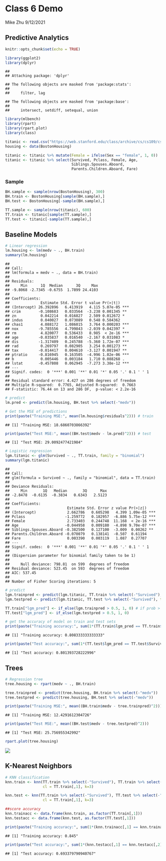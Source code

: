 Class 6 Demo
================
Mike Zhu
9/12/2021

## Predictive Analytics

``` r
knitr::opts_chunk$set(echo = TRUE)

library(ggplot2)
library(dplyr)
```

    ## 
    ## Attaching package: 'dplyr'

    ## The following objects are masked from 'package:stats':
    ## 
    ##     filter, lag

    ## The following objects are masked from 'package:base':
    ## 
    ##     intersect, setdiff, setequal, union

``` r
library(mlbench)
library(rpart)
library(rpart.plot)
library(class)

titanic <- read.csv("https://web.stanford.edu/class/archive/cs/cs109/cs109.1166/stuff/titanic.csv")
housing <- data(BostonHousing)

titanic <- titanic %>% mutate(Female = ifelse(Sex == "female", 1, 0))
titanic <- titanic %>% select(Survived, Pclass, Female, Age,
                              Siblings.Spouses.Aboard,
                              Parents.Children.Aboard, Fare)
```

### Sample

``` r
BH.sample <- sample(nrow(BostonHousing), 300)
BH.train <- BostonHousing[sample(BH.sample),]
BH.test <- BostonHousing[-sample(BH.sample),]

TT.sample <- sample(nrow(titanic), 600)
TT.train <- titanic[sample(TT.sample),]
TT.test <- titanic[-sample(TT.sample),]
```

## Baseline Models

``` r
# Linear regression
lm.housing <- lm(medv ~ ., BH.train)
summary(lm.housing)
```

    ## 
    ## Call:
    ## lm(formula = medv ~ ., data = BH.train)
    ## 
    ## Residuals:
    ##     Min      1Q  Median      3Q     Max 
    ## -9.8068 -2.7345 -0.6755  1.7899 24.4103 
    ## 
    ## Coefficients:
    ##              Estimate Std. Error t value Pr(>|t|)    
    ## (Intercept) 26.392896   6.413919   4.115 5.07e-05 ***
    ## crim        -0.108683   0.033564  -3.238 0.001345 ** 
    ## zn           0.042214   0.016827   2.509 0.012672 *  
    ## indus        0.040027   0.073089   0.548 0.584362    
    ## chas1        4.088172   1.086015   3.764 0.000203 ***
    ## nox         -9.785556   4.799843  -2.039 0.042397 *  
    ## rm           4.820077   0.536433   8.985  < 2e-16 ***
    ## age         -0.035837   0.016540  -2.167 0.031083 *  
    ## dis         -1.317409   0.245788  -5.360 1.72e-07 ***
    ## rad          0.269797   0.082905   3.254 0.001273 ** 
    ## tax         -0.014417   0.004610  -3.127 0.001947 ** 
    ## ptratio     -0.816945   0.163505  -4.996 1.02e-06 ***
    ## b            0.005446   0.003184   1.710 0.088268 .  
    ## lstat       -0.457808   0.062945  -7.273 3.38e-12 ***
    ## ---
    ## Signif. codes:  0 '***' 0.001 '**' 0.01 '*' 0.05 '.' 0.1 ' ' 1
    ## 
    ## Residual standard error: 4.427 on 286 degrees of freedom
    ## Multiple R-squared:  0.7765, Adjusted R-squared:  0.7663 
    ## F-statistic: 76.44 on 13 and 286 DF,  p-value: < 2.2e-16

``` r
# predict
lm.pred <- predict(lm.housing, BH.test %>% select(-"medv"))

# Get the MSE of predictions
print(paste("Training MSE:", mean(lm.housing$residuals^2))) # train
```

    ## [1] "Training MSE: 18.6860703866392"

``` r
print(paste("Test MSE:", mean((BH.test$medv - lm.pred)^2))) # test
```

    ## [1] "Test MSE: 29.0092477421984"

``` r
# Logistic regression
lgm.titanic <- glm(Survived ~ ., TT.train, family = "binomial")
summary(lgm.titanic)
```

    ## 
    ## Call:
    ## glm(formula = Survived ~ ., family = "binomial", data = TT.train)
    ## 
    ## Deviance Residuals: 
    ##     Min       1Q   Median       3Q      Max  
    ## -2.8478  -0.6135  -0.3834   0.6343   2.5123  
    ## 
    ## Coefficients:
    ##                          Estimate Std. Error z value Pr(>|z|)    
    ## (Intercept)              2.662786   0.605298   4.399 1.09e-05 ***
    ## Pclass                  -1.259772   0.182957  -6.886 5.75e-12 ***
    ## Female                   2.733403   0.244748  11.168  < 2e-16 ***
    ## Age                     -0.044958   0.009180  -4.898 9.70e-07 ***
    ## Siblings.Spouses.Aboard -0.382500   0.127100  -3.009  0.00262 ** 
    ## Parents.Children.Aboard -0.070079   0.138141  -0.507  0.61194    
    ## Fare                     0.003390   0.003119   1.087  0.27707    
    ## ---
    ## Signif. codes:  0 '***' 0.001 '**' 0.01 '*' 0.05 '.' 0.1 ' ' 1
    ## 
    ## (Dispersion parameter for binomial family taken to be 1)
    ## 
    ##     Null deviance: 798.81  on 599  degrees of freedom
    ## Residual deviance: 523.45  on 593  degrees of freedom
    ## AIC: 537.45
    ## 
    ## Number of Fisher Scoring iterations: 5

``` r
# predict 
lgm.trainpred <- predict(lgm.titanic, TT.train %>% select(-"Survived"), type = "response") # train
lgm.testpred <- predict(lgm.titanic, TT.test %>% select(-"Survived"), type = "response") # test

TT.train["lgm_pred"] <- if_else(lgm.trainpred > 0.5, 1, 0) # if prob > 0.5, then assume prediction = 1
TT.test["lgm_pred"] <- if_else(lgm.testpred > 0.5, 1, 0)

# get the accuracy of model on train and test sets
print(paste("Training accuracy:", sum(1*(TT.train$lgm_pred == TT.train$Survived)) / nrow(TT.train)))
```

    ## [1] "Training accuracy: 0.808333333333333"

``` r
print(paste("Test accuracy:", sum(1*(TT.test$lgm_pred == TT.test$Survived)) / nrow(TT.test)))
```

    ## [1] "Test accuracy: 0.801393728222996"

## Trees

``` r
# Regression tree
tree.housing <- rpart(medv ~ ., BH.train)

tree.trainpred <- predict(tree.housing, BH.train %>% select(-"medv"))
tree.testpred <- predict(tree.housing, BH.test %>% select(-"medv"))

print(paste("Training MSE:", mean((BH.train$medv - tree.trainpred)^2)))
```

    ## [1] "Training MSE: 12.4291612304726"

``` r
print(paste("Test MSE:", mean((BH.test$medv - tree.testpred)^2)))
```

    ## [1] "Test MSE: 25.756955342992"

``` r
rpart.plot(tree.housing)
```

![](class6_demo_files/figure-gfm/unnamed-chunk-5-1.png)<!-- -->

## K-Nearest Neighbors

``` r
# KNN classification
knn.train <- knn(TT.train %>% select(-"Survived"), TT.train %>% select(-"Survived"), 
                 cl = TT.train[,1], k=3)

knn.test <- knn(TT.train %>% select(-"Survived"), TT.test %>% select(-"Survived"), 
                 cl = TT.train[,1], k=3)

##score accuracy
knn.trainacc <- data.frame(knn.train, as.factor(TT.train[,1]))
knn.testacc <- data.frame(knn.test, as.factor(TT.test[,1]))

print(paste("Training accuracy:", sum(1*(knn.trainacc[,1] == knn.trainacc[,2])) / nrow(knn.trainacc)))
```

    ## [1] "Training accuracy: 0.845"

``` r
print(paste("Test accuracy:", sum(1*(knn.testacc[,1] == knn.testacc[,2])) / nrow(knn.testacc)))
```

    ## [1] "Test accuracy: 0.693379790940767"
